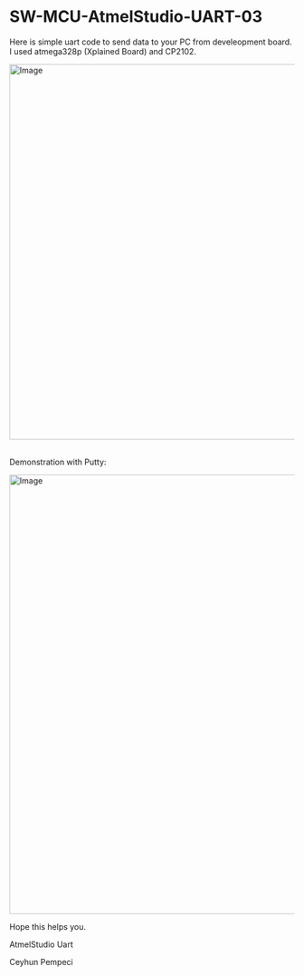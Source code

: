 # SW-MCU-AtmelStudio-UART-03

Here is simple uart code to send data to your PC from develeopment board. I used atmega328p (Xplained Board) and CP2102.

<img width="662" alt="Image" src="https://github.com/user-attachments/assets/7864eaef-df4d-4a0c-b179-8dc9db06dcf1" />

<br>
<br>

Demonstration with Putty:

<img width="775" alt="Image" src="https://github.com/user-attachments/assets/80e115c5-d38c-45ec-ae99-650d4d3ea0f2" />

Hope this helps you.

AtmelStudio Uart

Ceyhun Pempeci
